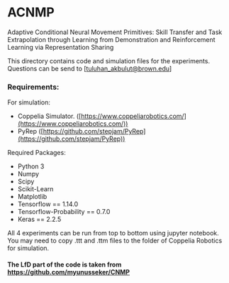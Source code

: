 # ACNMP
Adaptive Conditional Neural Movement Primitives: Skill Transfer and Task Extrapolation through Learning from Demonstration and Reinforcement Learning via Representation Sharing

This directory contains code and simulation files for the experiments.
Questions can be send to [tuluhan_akbulut@brown.edu]

### Requirements:
For simulation:
* Coppelia Simulator. ([https://www.coppeliarobotics.com/](https://www.coppeliarobotics.com/)) 
* PyRep ([https://github.com/stepjam/PyRep](https://github.com/stepjam/PyRep))

Required Packages:
* Python 3 
* Numpy
* Scipy
* Scikit-Learn
* Matplotlib
* Tensorflow == 1.14.0
* Tensorflow-Probability == 0.7.0
* Keras == 2.2.5


All 4 experiments can be run from top to bottom using jupyter notebook. You may need to copy .ttt and .ttm files to the folder of Coppelia Robotics for simulation. 

#### The LfD part of the code is taken from https://github.com/myunusseker/CNMP

